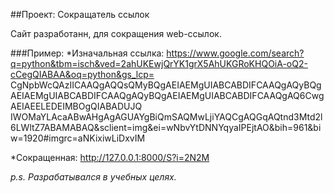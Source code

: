 ##Проект: Сокращатель ссылок

Сайт разработанн, для сокращения web-ссылок.

###Пример: 
*Изначальная ссылка: https://www.google.com/search?q=python&tbm=isch&ved=2ahUKEwjQrYK1grX5AhUKGRoKHQOiA-oQ2-cCegQIABAA&oq=python&gs_lcp=
CgNpbWcQAzIICAAQgAQQsQMyBQgAEIAEMgUIABCABDIFCAAQgAQyBQgAEIAEMgUIABCABDIFCAAQgAQyBQgAEIAEMgUIABCABDIFCAAQgAQ6CwgAEIAEELEDEIMBOgQIABADUJQ
IWOMaYLAcaABwAHgAgAGUAYgBiQmSAQMwLjiYAQCgAQGqAQtnd3Mtd2l6LWltZ7ABAMABAQ&sclient=img&ei=wNbvYtDNNYqyaIPEjtAO&bih=961&biw=1920#imgrc=aNKixiwLiDxvIM

*Сокращенная: http://127.0.0.1:8000/S?i=2N2M


*p.s. Разрабатывался в учебных целях.*
